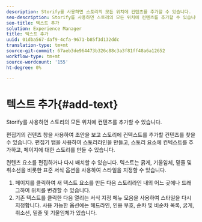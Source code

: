 ```yaml
---
description: Storify를 사용하면 스토리의 모든 위치에 컨텐츠를 추가할 수 있습니다.
seo-description: Storify를 사용하면 스토리의 모든 위치에 컨텐츠를 추가할 수 있습니다.
seo-title: 텍스트 추가
solution: Experience Manager
title: 텍스트 추가
uuid: 01dba567-daf9-4cfa-9671-b85f3d132ddc
translation-type: tm+mt
source-git-commit: 67aeb3de964473b326c88c3a3f81ff48a6a12652
workflow-type: tm+mt
source-wordcount: '155'
ht-degree: 0%

---
```



# 텍스트 추가{#add-text}

Storify를 사용하면 스토리의 모든 위치에 컨텐츠를 추가할 수 있습니다.

편집기의 컨텐츠 창을 사용하여 초안을 보고 스토리에 컨텍스트를 추가할 컨텐츠를 찾을 수 있습니다. 편집기 탭을 사용하여 스토리라인을 만들고, 스토리 요소에 컨텍스트를 추가하고, 페이지에 대한 스토리를 만들 수 있습니다.

컨텐츠 요소를 편집하거나 다시 배치할 수 있습니다. 텍스트는 굵게, 기울임체, 밑줄 및 취소선을 비롯한 표준 서식 옵션을 사용하여 스타일을 지정할 수 있습니다.

1. 페이지를 클릭하여 새 텍스트 요소를 만든 다음 스토리라인 내의 어느 곳에나 드래그하여 위치를 변경할 수 있습니다.
1. 기존 텍스트를 클릭한 다음 열리는 서식 지정 메뉴 모음을 사용하여 스타일을 다시 지정합니다. 사용 가능한 옵션에는 헤드라인, 인용 부호, 순차 및 비순차 목록, 굵게, 취소선, 밑줄 및 기울임체가 있습니다.
